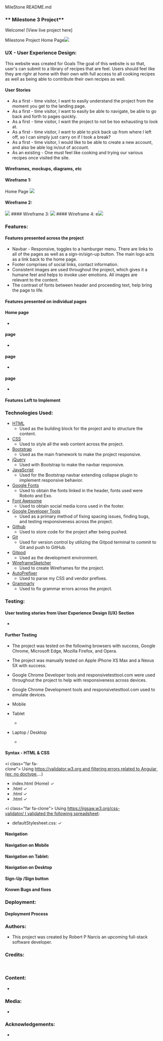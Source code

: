 MileStone README.md

### ** Milestone 3 Project**


Welcome! [View live project here]

Milestone Project Home Page<img src="#">

### **UX - User Experience Design:**
This website was created for Goals
The goal of this website is so that, user's  can submit to a library of recipes that are feel. Users should feel like they are righr at home with their own with full access to all cooking recipes as well as being able to contribute their own recipes as well.

#### User Stories
- As a first - time visitor, I want to easily understand the project from the moment you get to the landing page.
- As a first - time visitor, I want to easily be able to navigate, be able to go back and forth to pages quickly.
- As a first - time visitor, I want the project to not be too exhausting to look at.
- As a first - time visitor, I want to able to pick back up from where I left off, so I can simply just carry on if I took a break? 
- As a first - time visitor, I would like to be able to create a new account, and also be able log in/out of account.
- As an existing - One must feel like cooking and trying our various recipes once visited the site.

#### Wireframes, mockups, diagrams, etc

#### Wireframe 1:
Home Page <img src="#">
#### Wireframe 2:
<img src="#">
#### Wireframe 3:
<img src="#">
#### Wireframe 4:
e<img src="#">

### **Features:**
#### Features presented across the project
- Navbar - Responsive, toggles to a hamburger menu. There are links to all of the pages as well as a sign-in/sign-up button. The main logo acts as a link back to the home page.
- Footer comprises of social links, contact information.
- Consistent images are used throughout the project, which gives it a humane feel and helps to invoke user emotions. All images are relevant to the content.
- The contrast of fonts between header and proceeding text, help bring the page to life.
#### Features presented on individual pages
#### Home page
- 
####  page 
- 
####  page
-  
####  page
- 
#### Features Left to Implement


### **Technologies Used:**
- [HTML](https://developer.mozilla.org/en-US/docs/Web/HTML)
    - Used as the building block for the project and to structure the content.
- [CSS](https://developer.mozilla.org/en-US/docs/Learn/Getting_started_with_the_web/CSS_basics)
    - Used to style all the web content across the project.
- [Bootstrap](https://getbootstrap.com/)
    - Used as the main framework to make the project responsive.
- [jQuery](https://jquery.com/)
    - Used with Bootstrap to make the navbar responsive.
- [JavaScript](https://www.javascript.com/)
    - Used for the Bootstrap navbar extending collapse plugin to implement responsive behavior.
- [Google Fonts](https://fonts.google.com/)
    - Used to obtain the fonts linked in the header, fonts used were Roboto and Exo.
- [Font Awesome](https://fontawesome.com/)
    - Used to obtain social media icons used in the footer.
- [Google Developer Tools](https://developers.google.com/web/tools/chrome-devtools)
    - Used as a primary method of fixing spacing issues, finding bugs, and testing responsiveness across the project.
- [Github](https://github.com/)
    - Used to store code for the project after being pushed.
- [Git](https://git-scm.com/)
    - Used for version control by utilizing the Gitpod terminal to commit to Git and push to GitHub.
- [Gitpod](https://www.gitpod.io/)
    - Used as the development environment.
- [WireframeSketcher](https://wireframesketcher.com/)
    - Used to create Wireframes for the project.
- [AutoPrefixer](https://autoprefixer.github.io/)
    - Used to parse my CSS and vendor prefixes.
- [Grammarly](https://app.grammarly.com/)
    - Used to fix grammar errors across the project.    


### **Testing:**

#### User testing stories from User Experience Design (UX) Section
- 
#### Further Testing
- The project was tested on the following browsers with success, Google Chrome, Microsoft Edge,  Mozilla Firefox, and Opera.
- The project was manually tested on  Apple iPhone XS Max and a  Nexus 5X with success.
- Google Chrome Developer tools and responsivetesttool.com were used throughout the project to help with responsiveness across devices.
- Google Chrome Development tools and responsivetesttool.com used to emulate devices.

 - Mobile
    

- Tablet

    -
- Laptop / Desktop

    - 

#### Syntax - HTML & CSS
<i class="far fa-clone"></i> Using https://validator.w3.org and filtering errors related to Angular (ex: no doctype,...)
- index.html (Home) &check;
- .html &check;
- .html &check;
- .html &check;


<i class="far fa-clone"></i> Using https://jigsaw.w3.org/css-validator/ I validated the following spreadsheet:

- defaultStylesheet.css: &check;

#### Navigation
#### Navigation on Mobile

#### Navigation on Tablet:

#### Navigation on Desktop

#### Sign-Up /Sign button

#### Known Bugs and fixes

### **Deployment:**

#### Deployment Process


### **Authors:**
- This project was created by Robert P Narcis an upcoming full-stack software developer.
### **Credits:**
 
### **Content:**
-
### **Media:**
- 
### **Acknowledgements:**
- 
